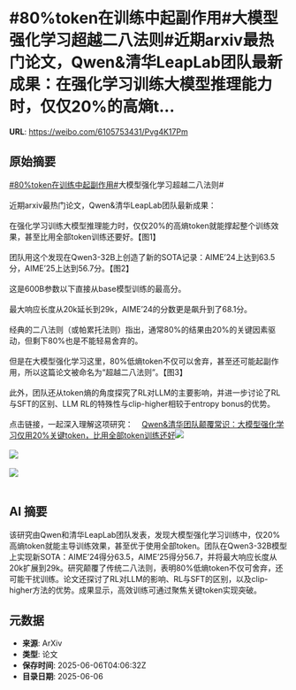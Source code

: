 # #80%token在训练中起副作用#大模型强化学习超越二八法则#近期arxiv最热门论文，Qwen&清华LeapLab团队最新成果：在强化学习训练大模型推理能力时，仅仅20%的高熵t...

**URL**: https://weibo.com/6105753431/Pvg4K17Pm

## 原始摘要

<a href="https://m.weibo.cn/search?containerid=231522type%3D1%26t%3D10%26q%3D%2380%25token%E5%9C%A8%E8%AE%AD%E7%BB%83%E4%B8%AD%E8%B5%B7%E5%89%AF%E4%BD%9C%E7%94%A8%23&amp;extparam=%2380%25token%E5%9C%A8%E8%AE%AD%E7%BB%83%E4%B8%AD%E8%B5%B7%E5%89%AF%E4%BD%9C%E7%94%A8%23" data-hide=""><span class="surl-text">#80%token在训练中起副作用#</span></a>大模型强化学习超越二八法则#<br><br>近期arxiv最热门论文，Qwen&amp;清华LeapLab团队最新成果：<br><br>在强化学习训练大模型推理能力时，仅仅20%的高熵token就能撑起整个训练效果，甚至比用全部token训练还要好。【图1】<br><br>团队用这个发现在Qwen3-32B上创造了新的SOTA记录：AIME’24上达到63.5分，AIME’25上达到56.7分。【图2】<br><br>这是600B参数以下直接从base模型训练的最高分。<br><br>最大响应长度从20k延长到29k，AIME’24的分数更是飙升到了68.1分。<br><br>经典的二八法则（或帕累托法则）指出，通常80%的结果由20%的关键因素驱动，但剩下80%也是不能轻易舍弃的。<br><br>但是在大模型强化学习这里，80%低熵token不仅可以舍弃，甚至还可能起副作用，所以这篇论文被命名为“超越二八法则”。【图3】<br><br>此外，团队还从token熵的角度探究了RL对LLM的主要影响，并进一步讨论了RL与SFT的区别、LLM RL的特殊性与clip-higher相较于entropy bonus的优势。<br><br>点击链接，一起深入理解这项研究：<a href="https://weibo.cn/sinaurl?u=https%3A%2F%2Fmp.weixin.qq.com%2Fs%2F8VNXnvjoapEdHlFfxHsWfQ" data-hide=""><span class="url-icon"><img style="width: 1rem;height: 1rem" src="https://h5.sinaimg.cn/upload/2015/09/25/3/timeline_card_small_web_default.png" referrerpolicy="no-referrer"></span><span class="surl-text">Qwen&amp;清华团队颠覆常识：大模型强化学习仅用20%关键token，比用全部token训练还好</span></a><img style="" src="https://tvax3.sinaimg.cn/large/006Fd7o3gy1i25g6n13q0j30zk07s77r.jpg" referrerpolicy="no-referrer"><br><br><img style="" src="https://tvax2.sinaimg.cn/large/006Fd7o3gy1i25g6p0bdcj30yu0e8ds7.jpg" referrerpolicy="no-referrer"><br><br><img style="" src="https://tvax4.sinaimg.cn/large/006Fd7o3gy1i25g6r0i2xj30vy0acdkl.jpg" referrerpolicy="no-referrer"><br><br>

## AI 摘要

该研究由Qwen和清华LeapLab团队发表，发现大模型强化学习训练中，仅20%高熵token就能主导训练效果，甚至优于使用全部token。团队在Qwen3-32B模型上实现新SOTA：AIME’24得分63.5，AIME’25得分56.7，并将最大响应长度从20k扩展到29k。研究颠覆了传统二八法则，表明80%低熵token不仅可舍弃，还可能干扰训练。论文还探讨了RL对LLM的影响、RL与SFT的区别，以及clip-higher方法的优势。成果显示，高效训练可通过聚焦关键token实现突破。

## 元数据

- **来源**: ArXiv
- **类型**: 论文
- **保存时间**: 2025-06-06T04:06:32Z
- **目录日期**: 2025-06-06
